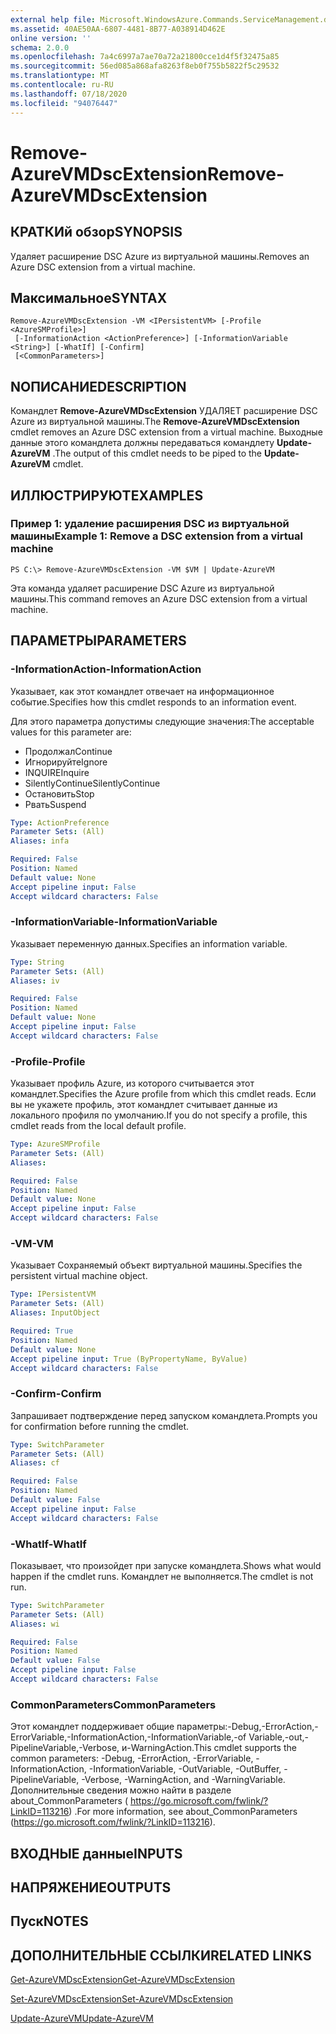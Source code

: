 ```yaml
---
external help file: Microsoft.WindowsAzure.Commands.ServiceManagement.dll-Help.xml
ms.assetid: 40AE50AA-6807-4481-8B77-A038914D462E
online version: ''
schema: 2.0.0
ms.openlocfilehash: 7a4c6997a7ae70a72a21800cce1d4f5f32475a85
ms.sourcegitcommit: 56ed085a868afa8263f8eb0f755b5822f5c29532
ms.translationtype: MT
ms.contentlocale: ru-RU
ms.lasthandoff: 07/18/2020
ms.locfileid: "94076447"
---
```

# <span data-ttu-id="aca63-101">Remove-AzureVMDscExtension</span><span class="sxs-lookup"><span data-stu-id="aca63-101">Remove-AzureVMDscExtension</span></span>

## <span data-ttu-id="aca63-102">КРАТКИй обзор</span><span class="sxs-lookup"><span data-stu-id="aca63-102">SYNOPSIS</span></span>
<span data-ttu-id="aca63-103">Удаляет расширение DSC Azure из виртуальной машины.</span><span class="sxs-lookup"><span data-stu-id="aca63-103">Removes an Azure DSC extension from a virtual machine.</span></span>

## <span data-ttu-id="aca63-104">Максимальное</span><span class="sxs-lookup"><span data-stu-id="aca63-104">SYNTAX</span></span>

```
Remove-AzureVMDscExtension -VM <IPersistentVM> [-Profile <AzureSMProfile>]
 [-InformationAction <ActionPreference>] [-InformationVariable <String>] [-WhatIf] [-Confirm]
 [<CommonParameters>]
```

## <span data-ttu-id="aca63-105">NОПИСАНИЕ</span><span class="sxs-lookup"><span data-stu-id="aca63-105">DESCRIPTION</span></span>
<span data-ttu-id="aca63-106">Командлет **Remove-AzureVMDscExtension** УДАЛЯЕТ расширение DSC Azure из виртуальной машины.</span><span class="sxs-lookup"><span data-stu-id="aca63-106">The **Remove-AzureVMDscExtension** cmdlet removes an Azure DSC extension from a virtual machine.</span></span>
<span data-ttu-id="aca63-107">Выходные данные этого командлета должны передаваться командлету **Update-AzureVM** .</span><span class="sxs-lookup"><span data-stu-id="aca63-107">The output of this cmdlet needs to be piped to the **Update-AzureVM** cmdlet.</span></span>

## <span data-ttu-id="aca63-108">ИЛЛЮСТРИРУЮТ</span><span class="sxs-lookup"><span data-stu-id="aca63-108">EXAMPLES</span></span>

### <span data-ttu-id="aca63-109">Пример 1: удаление расширения DSC из виртуальной машины</span><span class="sxs-lookup"><span data-stu-id="aca63-109">Example 1: Remove a DSC extension from a virtual machine</span></span>
```
PS C:\> Remove-AzureVMDscExtension -VM $VM | Update-AzureVM
```

<span data-ttu-id="aca63-110">Эта команда удаляет расширение DSC Azure из виртуальной машины.</span><span class="sxs-lookup"><span data-stu-id="aca63-110">This command removes an Azure DSC extension from a virtual machine.</span></span>

## <span data-ttu-id="aca63-111">ПАРАМЕТРЫ</span><span class="sxs-lookup"><span data-stu-id="aca63-111">PARAMETERS</span></span>

### <span data-ttu-id="aca63-112">-InformationAction</span><span class="sxs-lookup"><span data-stu-id="aca63-112">-InformationAction</span></span>
<span data-ttu-id="aca63-113">Указывает, как этот командлет отвечает на информационное событие.</span><span class="sxs-lookup"><span data-stu-id="aca63-113">Specifies how this cmdlet responds to an information event.</span></span>

<span data-ttu-id="aca63-114">Для этого параметра допустимы следующие значения:</span><span class="sxs-lookup"><span data-stu-id="aca63-114">The acceptable values for this parameter are:</span></span>

- <span data-ttu-id="aca63-115">Продолжал</span><span class="sxs-lookup"><span data-stu-id="aca63-115">Continue</span></span>
- <span data-ttu-id="aca63-116">Игнорируйте</span><span class="sxs-lookup"><span data-stu-id="aca63-116">Ignore</span></span>
- <span data-ttu-id="aca63-117">INQUIRE</span><span class="sxs-lookup"><span data-stu-id="aca63-117">Inquire</span></span>
- <span data-ttu-id="aca63-118">SilentlyContinue</span><span class="sxs-lookup"><span data-stu-id="aca63-118">SilentlyContinue</span></span>
- <span data-ttu-id="aca63-119">Остановить</span><span class="sxs-lookup"><span data-stu-id="aca63-119">Stop</span></span>
- <span data-ttu-id="aca63-120">Рвать</span><span class="sxs-lookup"><span data-stu-id="aca63-120">Suspend</span></span>

```yaml
Type: ActionPreference
Parameter Sets: (All)
Aliases: infa

Required: False
Position: Named
Default value: None
Accept pipeline input: False
Accept wildcard characters: False
```

### <span data-ttu-id="aca63-121">-InformationVariable</span><span class="sxs-lookup"><span data-stu-id="aca63-121">-InformationVariable</span></span>
<span data-ttu-id="aca63-122">Указывает переменную данных.</span><span class="sxs-lookup"><span data-stu-id="aca63-122">Specifies an information variable.</span></span>

```yaml
Type: String
Parameter Sets: (All)
Aliases: iv

Required: False
Position: Named
Default value: None
Accept pipeline input: False
Accept wildcard characters: False
```

### <span data-ttu-id="aca63-123">-Profile</span><span class="sxs-lookup"><span data-stu-id="aca63-123">-Profile</span></span>
<span data-ttu-id="aca63-124">Указывает профиль Azure, из которого считывается этот командлет.</span><span class="sxs-lookup"><span data-stu-id="aca63-124">Specifies the Azure profile from which this cmdlet reads.</span></span>
<span data-ttu-id="aca63-125">Если вы не укажете профиль, этот командлет считывает данные из локального профиля по умолчанию.</span><span class="sxs-lookup"><span data-stu-id="aca63-125">If you do not specify a profile, this cmdlet reads from the local default profile.</span></span>

```yaml
Type: AzureSMProfile
Parameter Sets: (All)
Aliases: 

Required: False
Position: Named
Default value: None
Accept pipeline input: False
Accept wildcard characters: False
```

### <span data-ttu-id="aca63-126">-VM</span><span class="sxs-lookup"><span data-stu-id="aca63-126">-VM</span></span>
<span data-ttu-id="aca63-127">Указывает Сохраняемый объект виртуальной машины.</span><span class="sxs-lookup"><span data-stu-id="aca63-127">Specifies the persistent virtual machine object.</span></span>

```yaml
Type: IPersistentVM
Parameter Sets: (All)
Aliases: InputObject

Required: True
Position: Named
Default value: None
Accept pipeline input: True (ByPropertyName, ByValue)
Accept wildcard characters: False
```

### <span data-ttu-id="aca63-128">-Confirm</span><span class="sxs-lookup"><span data-stu-id="aca63-128">-Confirm</span></span>
<span data-ttu-id="aca63-129">Запрашивает подтверждение перед запуском командлета.</span><span class="sxs-lookup"><span data-stu-id="aca63-129">Prompts you for confirmation before running the cmdlet.</span></span>

```yaml
Type: SwitchParameter
Parameter Sets: (All)
Aliases: cf

Required: False
Position: Named
Default value: False
Accept pipeline input: False
Accept wildcard characters: False
```

### <span data-ttu-id="aca63-130">-WhatIf</span><span class="sxs-lookup"><span data-stu-id="aca63-130">-WhatIf</span></span>
<span data-ttu-id="aca63-131">Показывает, что произойдет при запуске командлета.</span><span class="sxs-lookup"><span data-stu-id="aca63-131">Shows what would happen if the cmdlet runs.</span></span>
<span data-ttu-id="aca63-132">Командлет не выполняется.</span><span class="sxs-lookup"><span data-stu-id="aca63-132">The cmdlet is not run.</span></span>

```yaml
Type: SwitchParameter
Parameter Sets: (All)
Aliases: wi

Required: False
Position: Named
Default value: False
Accept pipeline input: False
Accept wildcard characters: False
```

### <span data-ttu-id="aca63-133">CommonParameters</span><span class="sxs-lookup"><span data-stu-id="aca63-133">CommonParameters</span></span>
<span data-ttu-id="aca63-134">Этот командлет поддерживает общие параметры:-Debug,-ErrorAction,-ErrorVariable,-InformationAction,-InformationVariable,-of Variable,-out,-PipelineVariable,-Verbose, и-WarningAction.</span><span class="sxs-lookup"><span data-stu-id="aca63-134">This cmdlet supports the common parameters: -Debug, -ErrorAction, -ErrorVariable, -InformationAction, -InformationVariable, -OutVariable, -OutBuffer, -PipelineVariable, -Verbose, -WarningAction, and -WarningVariable.</span></span> <span data-ttu-id="aca63-135">Дополнительные сведения можно найти в разделе about_CommonParameters ( https://go.microsoft.com/fwlink/?LinkID=113216) .</span><span class="sxs-lookup"><span data-stu-id="aca63-135">For more information, see about_CommonParameters (https://go.microsoft.com/fwlink/?LinkID=113216).</span></span>

## <span data-ttu-id="aca63-136">ВХОДНЫЕ данные</span><span class="sxs-lookup"><span data-stu-id="aca63-136">INPUTS</span></span>

## <span data-ttu-id="aca63-137">НАПРЯЖЕНИЕ</span><span class="sxs-lookup"><span data-stu-id="aca63-137">OUTPUTS</span></span>

## <span data-ttu-id="aca63-138">Пуск</span><span class="sxs-lookup"><span data-stu-id="aca63-138">NOTES</span></span>

## <span data-ttu-id="aca63-139">ДОПОЛНИТЕЛЬНЫЕ ССЫЛКИ</span><span class="sxs-lookup"><span data-stu-id="aca63-139">RELATED LINKS</span></span>

[<span data-ttu-id="aca63-140">Get-AzureVMDscExtension</span><span class="sxs-lookup"><span data-stu-id="aca63-140">Get-AzureVMDscExtension</span></span>](./Get-AzureVMDscExtension.md)

[<span data-ttu-id="aca63-141">Set-AzureVMDscExtension</span><span class="sxs-lookup"><span data-stu-id="aca63-141">Set-AzureVMDscExtension</span></span>](./Set-AzureVMDscExtension.md)

[<span data-ttu-id="aca63-142">Update-AzureVM</span><span class="sxs-lookup"><span data-stu-id="aca63-142">Update-AzureVM</span></span>](./Update-AzureVM.md)


